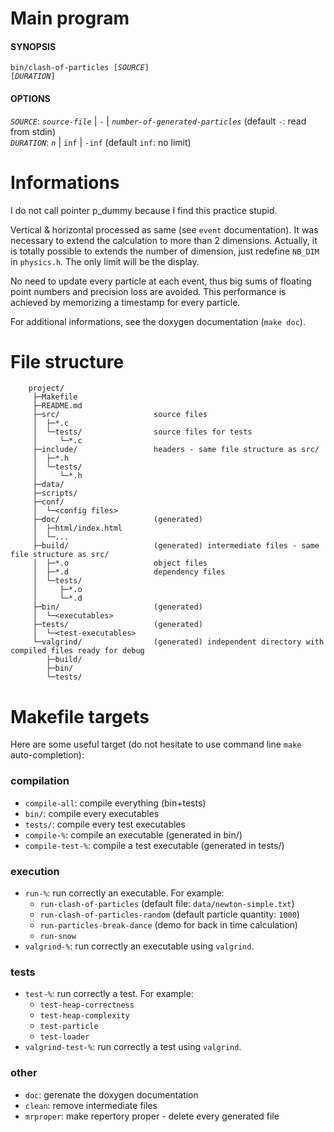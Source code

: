 
# Main program
#### SYNOPSIS

<code>bin/clash-of-particles [_SOURCE_] [_DURATION_]</code>

#### OPTIONS
_`SOURCE`_: _`source-file`_ | `-` | _`number-of-generated-particles`_ (default `-`: read from stdin)  
_`DURATION`_: _`n`_ | `inf` | `-inf` (default `inf`: no limit)  

# Informations

I do not call pointer p_dummy because I find this practice stupid.

Vertical & horizontal processed as same (see `event` documentation). It was necessary to extend the calculation to more than 2 dimensions. Actually, it is totally possible to extends the number of dimension, just redefine `NB_DIM` in `physics.h`. The only limit will be the display.

No need to update every particle at each event, thus big sums of floating point numbers and precision loss are avoided. This performance is achieved by memorizing a timestamp for every particle.

For additional informations, see the doxygen documentation (`make doc`).


# File structure
```
    project/                    
     ├─Makefile                 
     ├─README.md                
     ├─src/                     source files
     │  ├─*.c                   
     │  └─tests/                source files for tests
     │     └─*.c                
     ├─include/                 headers - same file structure as src/
     │  ├─*.h                   
     │  └─tests/                
     │     └─*.h                
     ├─data/                    
     ├─scripts/                 
     ├─conf/                    
     │  └─<config files>        
     ├─doc/                     (generated)
     │  ├─html/index.html       
     │  └─...       
     ├─build/                   (generated) intermediate files - same file structure as src/
     │  ├─*.o                   object files
     │  ├─*.d                   dependency files
     │  └─tests/                
     │     ├─*.o                
     │     └─*.d                
     ├─bin/                     (generated)
     │  └─<executables>         
     ├─tests/                   (generated)
     │  └─<test-executables>
     └─valgrind/                (generated) independent directory with compiled files ready for debug
        ├─build/
        ├─bin/
        └─tests/
```
# Makefile targets
Here are some useful target (do not hesitate to use command line `make` auto-completion):
### compilation
- `compile-all`: compile everything (bin+tests)
- `bin/`: compile every executables
- `tests/`: compile every test executables
- `compile-%`: compile an executable (generated in bin/)
- `compile-test-%`: compile a test executable (generated in tests/)

### execution
- `run-%`: run correctly an executable. For example:
  - `run-clash-of-particles` (default file: `data/newton-simple.txt`)
  - `run-clash-of-particles-random` (default particle quantity: `1000`)
  - `run-particles-break-dance` (demo for back in time calculation)
  - `run-snow`
- `valgrind-%`: run correctly an executable using `valgrind`.

### tests
- `test-%`: run correctly a test. For example:
  - `test-heap-correctness`
  - `test-heap-complexity`
  - `test-particle`
  - `test-loader`
- `valgrind-test-%`: run correctly a test using `valgrind`.

### other
- `doc`: gerenate the doxygen documentation
- `clean`: remove intermediate files
- `mrproper`: make repertory proper - delete every generated file
